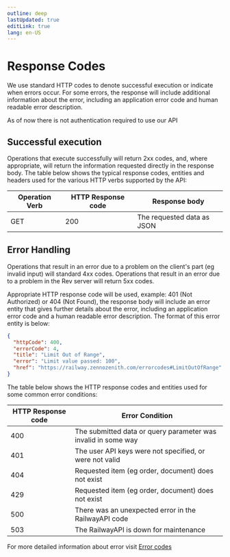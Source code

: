 ```yaml
---
outline: deep
lastUpdated: true
editLink: true
lang: en-US
---
```


# Response Codes

We use standard HTTP codes to denote successful execution or indicate when
errors occur. For some errors, the response will include additional information
about the error, including an application error code and human readable error
description.

As of now there is not authentication required to use our API

## Successful execution

Operations that execute successfully will return 2xx codes, and, where
appropriate, will return the information requested directly in the response
body. The table below shows the typical response codes, entities and headers
used for the various HTTP verbs supported by the API:

| Operation Verb | HTTP Response code | Response body              |
| -------------- | ------------------ | -------------------------- |
| GET            | 200                | The requested data as JSON |

## Error Handling

Operations that result in an error due to a problem on the client's part (eg
invalid input) will standard 4xx codes. Operations that result in an error due
to a problem in the Rev server will return 5xx codes.

Appropriate HTTP response code will be used, example: 401 (Not Authorized) or
404 (Not Found), the response body will include an error entity that gives
further details about the error, including an application error code and a human
readable error description. The format of this error entity is below:

```json
{
  "httpCode": 400,
  "errorCode": 4,
  "title": "Limit Out of Range",
  "error": "Limit value passed: 100",
  "href": "https://railway.zennozenith.com/errorcodes#LimitOutOfRange"
}
```

The table below shows the HTTP response codes and entities used for some common
error conditions:

| HTTP Response code | Error Condition                                               |
| ------------------ | ------------------------------------------------------------- |
| 400                | The submitted data or query parameter was invalid in some way |
| 401                | The user API keys were not specified, or were not valid       |
| 404                | Requested item (eg order, document) does not exist            |
| 429                | Requested item (eg order, document) does not exist            |
| 500                | There was an unexpected error in the RailwayAPI code          |
| 503                | The RailwayAPI is down for maintenance                        |

For more detailed information about error visit [Error codes](./errorcodes)
